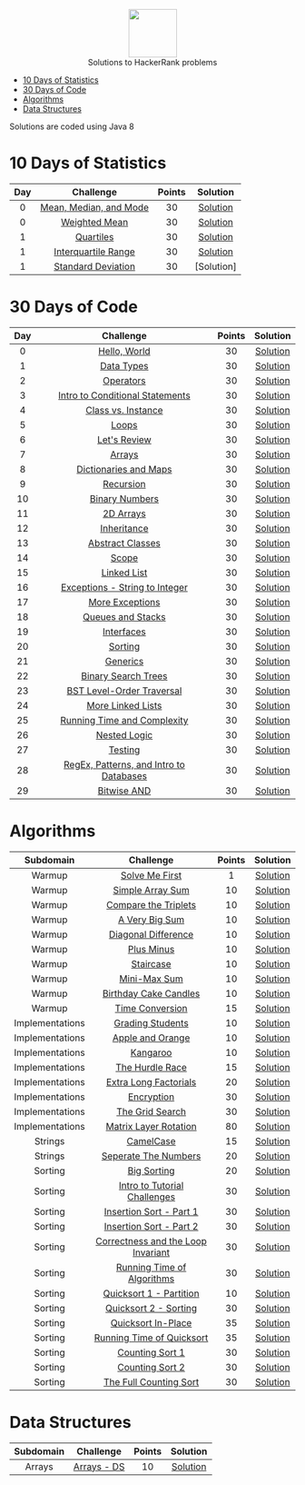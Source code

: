<p align="center">
    <a href="https://www.hackerrank.com/bsharathkmr">
        <img height=85 src="https://d3keuzeb2crhkn.cloudfront.net/hackerrank/assets/styleguide/logo_wordmark-f5c5eb61ab0a154c3ed9eda24d0b9e31.svg">
    </a>
    <br>Solutions to HackerRank problems
</p>

* [10 Days of Statistics](#10-days-of-statistics)
* [30 Days of Code](#30-days-of-code)
* [Algorithms](#algorithms)
* [Data Structures](#data-structures)


Solutions are coded using Java 8

# 10 Days of Statistics
| Day |                                                          Challenge                                                         | Points |                                                                                          Solution                                                         |
|:---:|:--------------------------------------------------------------------------------------------------------------------------:|:------:|:---------------------------------------------------------------------------------------------------------------------------------------------------------:|
|  0  | [Mean, Median, and Mode](https://www.hackerrank.com/challenges/s10-basic-statistics)                                       |   30   | [Solution](https://github.com/sharathkmr/Hackerrank-Solutions/blob/master/10%20Days%20of%20Statistics/MeanMedianMode.java)				|
|  0  | [Weighted Mean](https://www.hackerrank.com/challenges/s10-weighted-mean)                                                   |   30   | [Solution](https://github.com/sharathkmr/Hackerrank-Solutions/blob/master/10%20Days%20of%20Statistics/WeightedMean.java)                                  |
|  1  | [Quartiles](https://www.hackerrank.com/challenges/s10-quartiles)                                                           |   30   | [Solution](https://github.com/sharathkmr/Hackerrank-Solutions/blob/master/10%20Days%20of%20Statistics/Quartiles.java)                                     |
|  1  | [Interquartile Range](https://www.hackerrank.com/challenges/s10-interquartile-range)                                       |   30   | [Solution](https://github.com/sharathkmr/Hackerrank-Solutions/blob/master/10%20Days%20of%20Statistics/InterquartileRange.java)                            |
|  1  | [Standard Deviation](https://www.hackerrank.com/challenges/s10-standard-deviation)                                         |   30   | [Solution]

# 30 Days of Code

| Day |                                                Challenge                                                | Points |                                                                                   Solution                                                                                   |
|:---:|:-------------------------------------------------------------------------------------------------------:|:------:|:----------------------------------------------------------------------------------------------------------------------------------------------------------------------------:|
|  0  | [Hello, World](https://www.hackerrank.com/challenges/30-hello-world)                                    |   30   | [Solution](https://github.com/sharathkmr/Hackerrank-Solutions/blob/master/30%20Days%20of%20Code/HelloWorld.java)								|
|  1  | [Data Types](https://www.hackerrank.com/challenges/30-data-types)                                       |   30   | [Solution](https://github.com/sharathkmr/Hackerrank-Solutions/blob/master/30%20Days%20of%20Code/DataTypes.java)								|
|  2  | [Operators](https://www.hackerrank.com/challenges/30-operators)                                         |   30   | [Solution](https://github.com/sharathkmr/Hackerrank-Solutions/blob/master/30%20Days%20of%20Code/Operators.java)								|
|  3  | [Intro to Conditional Statements](https://www.hackerrank.com/challenges/30-conditional-statements)      |   30   | [Solution](https://github.com/sharathkmr/Hackerrank-Solutions/blob/master/30%20Days%20of%20Code/IntroToConditionalStatements.java)						|
|  4  | [Class vs. Instance](https://www.hackerrank.com/challenges/30-class-vs-instance)                        |   30   | [Solution](https://github.com/sharathkmr/Hackerrank-Solutions/blob/master/30%20Days%20of%20Code/ClassvsInstance.java)							|
|  5  | [Loops](https://www.hackerrank.com/challenges/30-loops)                                                 |   30   | [Solution](https://github.com/sharathkmr/Hackerrank-Solutions/blob/master/30%20Days%20of%20Code/Loops.java)									|
|  6  | [Let's Review](https://www.hackerrank.com/challenges/30-review-loop)                                    |   30   | [Solution]() |
|  7  | [Arrays](https://www.hackerrank.com/challenges/30-arrays)                                               |   30   | [Solution](https://github.com/sharathkmr/Hackerrank-Solutions/blob/master/30%20Days%20of%20Code/Arrays.java)									|
|  8  | [Dictionaries and Maps](https://www.hackerrank.com/challenges/30-dictionaries-and-maps)                 |   30   | [Solution](https://github.com/sharathkmr/Hackerrank-Solutions/blob/master/30%20Days%20of%20Code/DictionariesAndMaps.java)							|
|  9  | [Recursion](https://www.hackerrank.com/challenges/30-recursion)                                         |   30   | [Solution](https://github.com/sharathkmr/Hackerrank-Solutions/blob/master/30%20Days%20of%20Code/Recursion.java)								|
|  10 | [Binary Numbers](https://www.hackerrank.com/challenges/30-binary-numbers)                               |   30   | [Solution](https://github.com/sharathkmr/Hackerrank-Solutions/blob/master/30%20Days%20of%20Code/BinaryNumbers.java)								|
|  11 | [2D Arrays](https://www.hackerrank.com/challenges/30-2d-arrays)                                         |   30   | [Solution](https://github.com/sharathkmr/Hackerrank-Solutions/blob/master/30%20Days%20of%20Code/Arrays2D.java)								|
|  12 | [Inheritance](https://www.hackerrank.com/challenges/30-inheritance)                                     |   30   | [Solution](https://github.com/sharathkmr/Hackerrank-Solutions/blob/master/30%20Days%20of%20Code/Inheritance.java)								|
|  13 | [Abstract Classes](https://www.hackerrank.com/challenges/30-abstract-classes)                           |   30   | [Solution](https://github.com/sharathkmr/Hackerrank-Solutions/blob/master/30%20Days%20of%20Code/AbstractClasses.java)							|
|  14 | [Scope](https://www.hackerrank.com/challenges/30-scope)                                                 |   30   | [Solution](https://github.com/sharathkmr/Hackerrank-Solutions/blob/master/30%20Days%20of%20Code/Scope.java)									|
|  15 | [Linked List](https://www.hackerrank.com/challenges/30-linked-list)                                     |   30   | [Solution]() |
|  16 | [Exceptions - String to Integer](https://www.hackerrank.com/challenges/30-exceptions-string-to-integer) |   30   | [Solution]() |
|  17 | [More Exceptions](https://www.hackerrank.com/challenges/30-more-exceptions)                             |   30   | [Solution]() |
|  18 | [Queues and Stacks](https://www.hackerrank.com/challenges/30-queues-stacks)                             |   30   | [Solution]() |
|  19 | [Interfaces](https://www.hackerrank.com/challenges/30-interfaces)                                       |   30   | [Solution]() |
|  20 | [Sorting](https://www.hackerrank.com/challenges/30-sorting)                                             |   30   | [Solution]() |
|  21 | [Generics](https://www.hackerrank.com/challenges/30-generics)                                           |   30   | [Solution]() |
|  22 | [Binary Search Trees](https://www.hackerrank.com/challenges/30-binary-search-trees)                     |   30   | [Solution]() |
|  23 | [BST Level-Order Traversal](https://www.hackerrank.com/challenges/30-binary-trees)                      |   30   | [Solution]() |
|  24 | [More Linked Lists](https://www.hackerrank.com/challenges/30-linked-list-deletion)                      |   30   | [Solution]() |
|  25 | [Running Time and Complexity](https://www.hackerrank.com/challenges/30-running-time-and-complexity)     |   30   | [Solution]() |
|  26 | [Nested Logic](https://www.hackerrank.com/challenges/30-nested-logic)                                   |   30   | [Solution]() |
|  27 | [Testing](https://www.hackerrank.com/challenges/30-testing)                                             |   30   | [Solution]() |
|  28 | [RegEx, Patterns, and Intro to Databases](https://www.hackerrank.com/challenges/30-regex-patterns)      |   30   | [Solution]() |
|  29 | [Bitwise AND](https://www.hackerrank.com/challenges/30-testing)                                         |   30   | [Solution]() |

# Algorithms

|        Subdomain        |                                                              Challenge                                                              | Points |                                                                                  Solution                                                            |
|:-----------------------:|:-----------------------------------------------------------------------------------------------------------------------------------:|:------:|:----------------------------------------------------------------------------------------------------------------------------------------------------:|
|	   Warmup	  | [Solve Me First](https://www.hackerrank.com/challenges/solve-me-first)								|   1    | [Solution]()                      |
| 	   Warmup	  | [Simple Array Sum](https://www.hackerrank.com/challenges/simple-array-sum)								|   10   | [Solution]()                      |
|	   Warmup	  | [Compare the Triplets](https://www.hackerrank.com/challenges/compare-the-triplets)							|   10   | [Solution](https://github.com/sharathkmr/Hackerrank-Solutions/blob/master/Algorithms/warmup/CompareTheTripplets.java)                      |
|	   Warmup	  | [A Very Big Sum](https://www.hackerrank.com/challenges/a-very-big-sum)								|   10   | [Solution](https://github.com/sharathkmr/Hackerrank-Solutions/blob/master/Algorithms/warmup/AVeryBigSum.java)                      |
|	   Warmup	  | [Diagonal Difference](https://www.hackerrank.com/challenges/diagonal-difference)							|   10   | [Solution](https://github.com/sharathkmr/Hackerrank-Solutions/blob/master/Algorithms/warmup/DiagonalDifference.java)                      |
|	   Warmup	  | [Plus Minus](https://www.hackerrank.com/challenges/plus-minus)									|   10   | [Solution](https://github.com/sharathkmr/Hackerrank-Solutions/blob/master/Algorithms/warmup/PlusMinus.java)                      |
|	   Warmup	  | [Staircase](https://www.hackerrank.com/challenges/staircase)									|   10   | [Solution](https://github.com/sharathkmr/Hackerrank-Solutions/blob/master/Algorithms/warmup/StairCase.java)                      |
|	   Warmup	  | [Mini-Max Sum](https://www.hackerrank.com/challenges/mini-max-sum)									|   10   | [Solution](https://github.com/sharathkmr/Hackerrank-Solutions/blob/master/Algorithms/warmup/MinMaxSum.java)                      |
|	   Warmup	  | [Birthday Cake Candles](https://www.hackerrank.com/challenges/birthday-cake-candles)						|   10   | [Solution](https://github.com/sharathkmr/Hackerrank-Solutions/blob/master/Algorithms/warmup/BirthdayCandles.java)                      |
|	   Warmup	  | [Time Conversion](https://www.hackerrank.com/challenges/time-conversion)								|   15   | [Solution](https://github.com/sharathkmr/Hackerrank-Solutions/blob/master/Algorithms/warmup/TimeConversion.java)                      |
|     Implementations     | [Grading Students](https://www.hackerrank.com/challenges/grading)									|   10   | [Solution](https://github.com/sharathkmr/Hackerrank-Solutions/blob/master/Algorithms/Implementations/GradingStudents.java)                      |
|     Implementations     | [Apple and Orange](https://www.hackerrank.com/challenges/apple-and-orange)								|   10   | [Solution](https://github.com/sharathkmr/Hackerrank-Solutions/blob/master/Algorithms/Implementations/AppleAndOrange.java)                       |
|     Implementations     | [Kangaroo](https://www.hackerrank.com/challenges/kangaroo)										|   10   | [Solution](https://github.com/sharathkmr/Hackerrank-Solutions/blob/master/Algorithms/Implementations/Kangaroo.java)                          	|
|     Implementations     | [The Hurdle Race](https://www.hackerrank.com/challenges/the-hurdle-race)								|   15   | [Solution](https://github.com/sharathkmr/Hackerrank-Solutions/blob/master/Algorithms/Implementations/TheHurdleRace.java)                        |
|     Implementations     | [Extra Long Factorials](https://www.hackerrank.com/challenges/extra-long-factorials)						|   20   | [Solution](https://github.com/sharathkmr/Hackerrank-Solutions/blob/master/Algorithms/Implementations/ExtraLongFactorial.java)                   |
|     Implementations     | [Encryption](https://www.hackerrank.com/challenges/encryption)									|   30   | [Solution](https://github.com/sharathkmr/Hackerrank-Solutions/blob/master/Algorithms/Implementations/Encryption.java)                          	|
|     Implementations     | [The Grid Search](https://www.hackerrank.com/challenges/the-grid-search)								|   30   | [Solution](https://github.com/sharathkmr/Hackerrank-Solutions/blob/master/Algorithms/Implementations/TheGridSearch.java)                        |
|     Implementations     | [Matrix Layer Rotation](https://www.hackerrank.com/challenges/matrix-rotation-algo)							|   80   | [Solution](https://github.com/sharathkmr/Hackerrank-Solutions/blob/master/Algorithms/Implementations/MatrixLayerRotation.java)                  |
|         Strings         | [CamelCase](https://www.hackerrank.com/challenges/camelcase)                                                                        |   15   | [Solution](https://github.com/sharathkmr/Hackerrank-Solutions/blob/master/Algorithms/Strings/CamelCase.java)                                    |
|         Strings         | [Seperate The Numbers](https://www.hackerrank.com/challenges/separate-the-numbers)                                                  |   20   | [Solution](https://github.com/sharathkmr/Hackerrank-Solutions/blob/master/Algorithms/Strings/SeperateTheNumbers.java)                           |
|         Sorting         | [Big Sorting](https://www.hackerrank.com/challenges/big-sorting)									|   20   | [Solution](https://github.com/sharathkmr/Hackerrank-Solutions/blob/master/Algorithms/Sorting/BigSorting.java)                          		|
|         Sorting         | [Intro to Tutorial Challenges](https://www.hackerrank.com/challenges/tutorial-intro)                                                |   30   | [Solution](https://github.com/sharathkmr/Hackerrank-Solutions/blob/master/Algorithms/Sorting/IntroToTutorialChallange.java)                     |
|         Sorting         | [Insertion Sort - Part 1](https://www.hackerrank.com/challenges/insertionsort1)                                                     |   30   | [Solution](https://github.com/sharathkmr/Hackerrank-Solutions/blob/master/Algorithms/Sorting/InsertionSortPart1.java)				|
|         Sorting         | [Insertion Sort - Part 2](https://www.hackerrank.com/challenges/insertionsort2)                                                     |   30   | [Solution](https://github.com/sharathkmr/Hackerrank-Solutions/blob/master/Algorithms/Sorting/InsertionSortPart2.java)				|
|         Sorting         | [Correctness and the Loop Invariant](https://www.hackerrank.com/challenges/correctness-invariant)                                   |   30   | [Solution](https://github.com/sharathkmr/Hackerrank-Solutions/blob/master/Algorithms/Sorting/CorrectnessandtheLoopInvariant.java)		|
|         Sorting         | [Running Time of Algorithms](https://www.hackerrank.com/challenges/runningtime)                                                     |   30   | [Solution](https://github.com/sharathkmr/Hackerrank-Solutions/blob/master/Algorithms/Sorting/RunningTimeofAlgorithms.java)                      |
|         Sorting         | [Quicksort 1 - Partition](https://www.hackerrank.com/challenges/quicksort1)                                                         |   10   | [Solution](https://github.com/sharathkmr/Hackerrank-Solutions/blob/master/Algorithms/Sorting/Quicksort1Partition.java)                          |
|         Sorting         | [Quicksort 2 - Sorting](https://www.hackerrank.com/challenges/quicksort2)                                                           |   30   | [Solution](https://github.com/sharathkmr/Hackerrank-Solutions/blob/master/Algorithms/Sorting/Quicksort2Sorting.java)                            |
|         Sorting         | [Quicksort In-Place](https://www.hackerrank.com/challenges/quicksort3)                                                              |   35   | [Solution](https://github.com/sharathkmr/Hackerrank-Solutions/blob/master/Algorithms/Sorting/QuicksortInPlace.java)                             |
|         Sorting         | [Running Time of Quicksort](https://www.hackerrank.com/challenges/quicksort4)                                                       |   35   | [Solution](https://github.com/sharathkmr/Hackerrank-Solutions/blob/master/Algorithms/Sorting/RunningTimeofQuicksort.java)                       |
|         Sorting         | [Counting Sort 1](https://www.hackerrank.com/challenges/countingsort1)                                                              |   30   | [Solution](https://github.com/sharathkmr/Hackerrank-Solutions/blob/master/Algorithms/Sorting)							|
|         Sorting         | [Counting Sort 2](https://www.hackerrank.com/challenges/countingsort2)                                                              |   30   | [Solution](https://github.com/sharathkmr/Hackerrank-Solutions/blob/master/Algorithms/Sorting)							|
|         Sorting         | [The Full Counting Sort](https://www.hackerrank.com/challenges/countingsort4)                                                       |   30   | [Solution](https://github.com/sharathkmr/Hackerrank-Solutions/blob/master/Algorithms/Sorting)							|


# Data Structures

|    Subdomain    |                                                                        Challenge                                                                       | Points |                                                                                                  Solution                                    |
|:---------------:|:------------------------------------------------------------------------------------------------------------------------------------------------------:|:------:|:--------------------------------------------------------------------------------------------------------------------------------------------:|
|      Arrays     | [Arrays - DS](https://www.hackerrank.com/challenges/arrays-ds)                                                                                         |   10   | [Solution]()                                                                   

